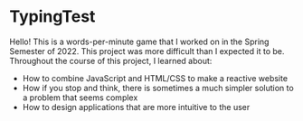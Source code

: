 # TypingTest
Hello! This is a words-per-minute game that I worked on in the Spring Semester of 2022. This project was more difficult than I expected it to be. Throughout the course of this project, I learned about:
- How to combine JavaScript and HTML/CSS to make a reactive website
- How if you stop and think, there is sometimes a much simpler solution to a problem that seems complex
- How to design applications that are more intuitive to the user
